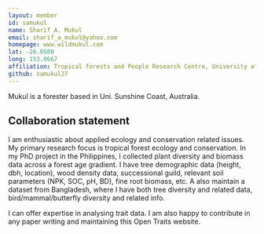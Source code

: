 ```yaml
---
layout: member
id: samukul
name: Sharif A. Mukul
email: sharif_a_mukul@yahoo.com
homepage: www.wildmukul.com
lat: -26.6500
long: 153.0667
affiliation: Tropical forests and People Research Centre, University of the Sunshine Coast, Maroochydore DC, QLD, Australia 
github: samukul27
---
```


Mukul is a forester based in Uni. Sunshine Coast, Australia. 

## Collaboration statement
I am enthusiastic about applied ecology and conservation related issues. My primary research focus is tropical forest ecology and conservation. In my PhD project in the Philippines, I collected plant diversity and biomass data across a forest age gradient. I have tree demographic data (height, dbh, location), wood density data, successional guild, relevant soil parameters (NPK, SOC, pH, BD), fine root biomass, etc. A also maintain a dataset from Bangladesh, where I have both tree diversity and related data, bird/mammal/butterfly diversity and related info.

I can offer expertise in analysing trait data. I am also happy to contribute in any paper writing and maintaining this Open Traits website.
